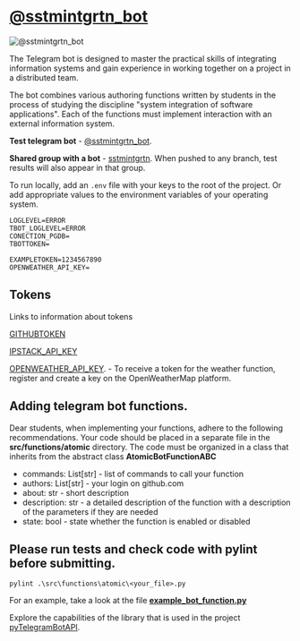 # [@sstmintgrtn_bot](https://t.me/sstmintgrtn_bot)
![@sstmintgrtn_bot](https://www.gravatar.com/avatar/7ceee8792cfff9591510a6fe04131afa?size=200&default=robohash&forcedefault=y)

The Telegram bot is designed to master the practical skills of integrating information systems and gain experience in working together on a project in a distributed team.

The bot combines various authoring functions written by students in the process of studying the discipline "system integration of software applications".
Each of the functions must implement interaction with an external information system.


__Test telegram bot__ - [@sstmintgrtn_bot](https://t.me/sstmintgrtn_bot). 

__Shared group with a bot__ - [sstmintgrtn](https://t.me/sstmintgrtn). When pushed to any branch, test results will also appear in that group.

To run locally, add an `.env` file with your keys to the root of the project. Or add appropriate values to the environment variables of your operating system.
```
LOGLEVEL=ERROR
TBOT_LOGLEVEL=ERROR
CONECTION_PGDB=
TBOTTOKEN=

EXAMPLETOKEN=1234567890
OPENWEATHER_API_KEY=

```

## Tokens
Links to information about tokens

[GITHUBTOKEN](https://docs.github.com/en/authentication/keeping-your-account-and-data-secure/creating-a-personal-access-token)

[IPSTACK_API_KEY](https://ipstack.com/)

[OPENWEATHER_API_KEY](https://openweathermap.org). - To receive a token for the weather function, register and create a key on the OpenWeatherMap platform.

## Adding telegram bot functions.
Dear students, when implementing your functions, adhere to the following recommendations.
Your code should be placed in a separate file in the **src/functions/atomic** directory.
The code must be organized in a class that inherits from the abstract class **AtomicBotFunctionABC**
 - commands: List[str] - list of commands to call your function
 - authors: List[str] - your login on github.com
 - about: str - short description
 - description: str - a detailed description of the function with a description of the parameters if they are needed
 - state: bool - state whether the function is enabled or disabled

 ## Please run tests and check code with pylint before submitting.

```
pylint .\src\functions\atomic\<your_file>.py
```

For an example, take a look at the file **[example_bot_function.py](https://github.com/IHVH/system-integration-bot-2/blob/master/src/functions/atomic/example_bot_function.py)**

Explore the capabilities of the library that is used in the project [pyTelegramBotAPI](https://github.com/eternnoir/pyTelegramBotAPI).
